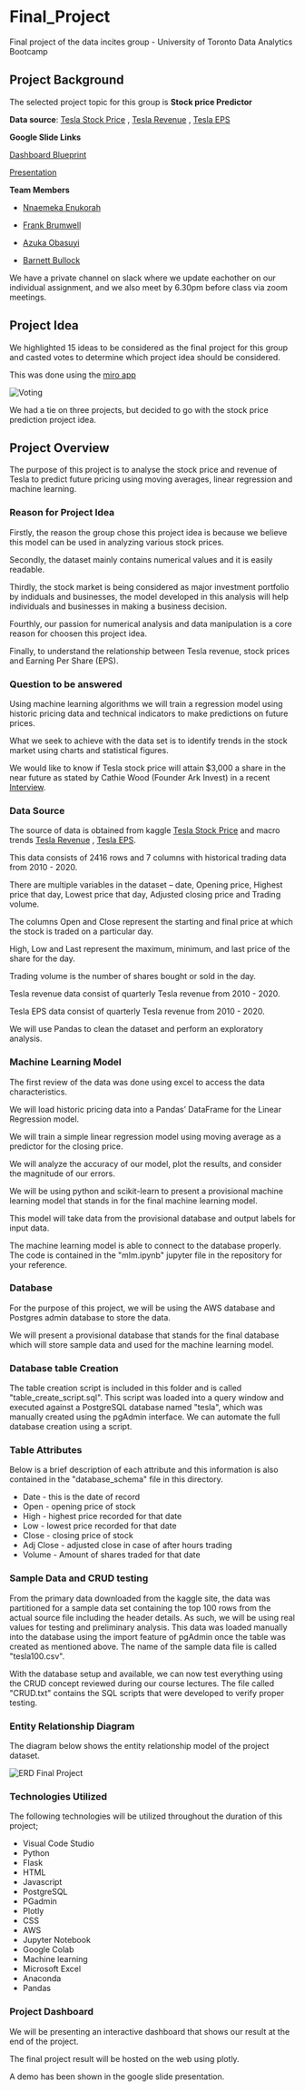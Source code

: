 # Final_Project

Final project of the data incites group - University of Toronto Data Analytics Bootcamp
 
## Project Background 

The selected project topic for this group is **Stock price Predictor**

**Data source**: [Tesla Stock Price](https://www.kaggle.com/timoboz/tesla-stock-data-from-2010-to-2020) , [Tesla Revenue](https://www.macrotrends.net/stocks/charts/TSLA/tesla/revenue) , [Tesla EPS](https://www.macrotrends.net/stocks/charts/TSLA/tesla/revenue) 

**Google Slide Links**

[Dashboard Blueprint](https://docs.google.com/presentation/d/1gQCpkDp3MEN7LO5x0zF8KAiiKE5SD2Ak3EJYs237JpY/edit?usp=sharing)

[Presentation](https://docs.google.com/presentation/d/1FUG7G955AFw-W6SOV7qHsod4T7I4Npr5Js2dOtEmPR8/edit#slide=id.p)

**Team Members**

* [Nnaemeka Enukorah](https://github.com/NENUKORAH)

* [Frank Brumwell](https://github.com/ftrbrum)

* [Azuka Obasuyi](https://github.com/aobasuyi)

* [Barnett Bullock](https://github.com/bnbullock)

We have a private channel on slack where we update eachother on our individual assignment, and we also meet by 6.30pm before class via zoom meetings.

## Project Idea

We highlighted 15 ideas to be considered as the final project for this group and casted votes to determine which project idea should be considered.

This was done using the [miro app](https://miro.com/app/dashboard/) 

![Voting](https://user-images.githubusercontent.com/81701640/131906240-17a3607b-f0a1-4e0a-926a-06a49a8aa31a.png)

We had a tie on three projects, but decided to go with the stock price prediction project idea.

## Project Overview

The purpose of this project is to analyse the stock price and revenue of Tesla to predict future pricing using moving averages, linear regression and machine learning.

### Reason for Project Idea

Firstly, the reason the group chose this project idea is because we believe this model can be used in analyzing various stock prices.

Secondly, the dataset mainly contains numerical values and it is easily readable.

Thirdly, the stock market is being considered as major investment portfolio by indiduals and businesses, the model developed in this analysis will help individuals and businesses in making a business decision.

Fourthly, our passion for numerical analysis and data manipulation is a core reason for choosen this project idea.

Finally, to understand the relationship between Tesla revenue, stock prices and Earning Per Share (EPS).

### Question to be answered

Using machine learning algorithms we will train a regression model using historic pricing data and technical indicators to make predictions on future prices.

What we seek to achieve with the data set is to identify trends in the stock market using charts and statistical figures.

We would like to know if Tesla stock price will attain $3,000 a share in the near future as stated by Cathie Wood (Founder Ark Invest) in a recent [Interview](https://finance.yahoo.com/news/tesla-stock-is-worth-3000-ark-invests-cathie-wood-201139618.html).

### Data Source

The source of data is obtained from kaggle [Tesla Stock Price](https://www.kaggle.com/timoboz/tesla-stock-data-from-2010-to-2020) and macro trends [Tesla Revenue](https://www.macrotrends.net/stocks/charts/TSLA/tesla/revenue) , [Tesla EPS](https://www.macrotrends.net/stocks/charts/TSLA/tesla/revenue).

This data consists of 2416 rows and 7 columns with historical trading data from 2010 - 2020.

There are multiple variables in the dataset – date, Opening price, Highest price that day, Lowest price that day, Adjusted closing price and Trading volume.

The columns Open and Close represent the starting and final price at which the stock is traded on a particular day.

High, Low and Last represent the maximum, minimum, and last price of the share for the day.

Trading volume is the number of shares bought or sold in the day.

Tesla revenue data consist of quarterly Tesla revenue from 2010 - 2020.

Tesla EPS data consist of quarterly Tesla revenue from 2010 - 2020.

We will use Pandas to clean the dataset and perform an exploratory analysis.

### Machine Learning Model

The first review of the data was done using excel to access the data characteristics.

We will load historic pricing data into a Pandas’ DataFrame for the Linear Regression model.

We will train a simple linear regression model using moving average as a predictor for the closing price.

We will analyze the accuracy of our model, plot the results, and consider the magnitude of our errors.

We will be using python and scikit-learn to present a provisional machine learning model that stands in for the final machine learning model.

This model will take data from the provisional database and output labels for input data.

The machine learning model is able to connect to the database properly. The code is contained in the "mlm.ipynb" jupyter file in the repository for your reference.

### Database  

For the purpose of this project, we will be using the AWS database and Postgres admin database to store the data.

We will present a provisional database that stands for the final database which will store sample data and used for the machine learning model.

### Database table Creation

The table creation script is included in this folder and is called "table_create_script.sql". This script was loaded into a query window and executed against a PostgreSQL database named "tesla", which was manually created using the pgAdmin interface. 
We can automate the full database creation using a script.

### Table Attributes

Below is a brief description of each attribute and this information is also contained in the "database_schema" file in this directory.

* Date - this is the date of record
* Open - opening price of stock
* High - highest price recorded for that date
* Low - lowest price recorded for that date
* Close - closing price of stock
* Adj Close - adjusted close in case of after hours trading
* Volume - Amount of shares traded for that date

### Sample Data and CRUD testing

From the primary data downloaded from the kaggle site, the data was partitioned for a sample data set containing the top 100 rows from the actual source file including the header details. 
As such, we will be using real values for testing and preliminary analysis. This data was loaded manually into the database using the import feature of pgAdmin once the table was created as mentioned above. 
The name of the sample data file is called "tesla100.csv".

With the database setup and available, we can now test everything using the CRUD concept reviewed during our course lectures. The file called "CRUD.txt" contains the SQL scripts that were developed to verify proper testing. 

### Entity Relationship Diagram

The diagram below shows the entity relationship model of the project dataset. 

![ERD Final Project](https://user-images.githubusercontent.com/81701640/133124480-68d0269c-b285-40eb-8b16-0a0c40d83c99.png)

### Technologies Utilized

The following technologies will be utilized throughout the duration of this project;

* Visual Code Studio
* Python
* Flask
* HTML
* Javascript
* PostgreSQL
* PGadmin
* Plotly
* CSS
* AWS
* Jupyter Notebook
* Google Colab
* Machine learning
* Microsoft Excel
* Anaconda
* Pandas

### Project Dashboard

We will be presenting an interactive dashboard that shows our result at the end of the project.

The final project result will be hosted on the web using plotly.

A demo has been shown in the google slide presentation.
